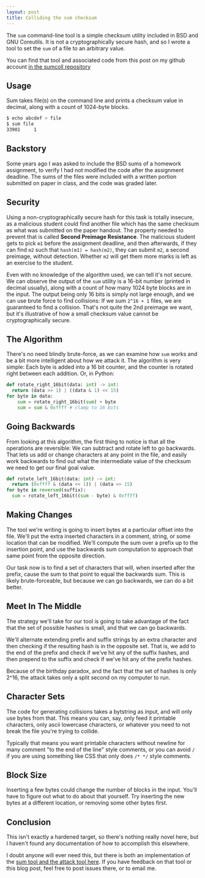 ```yaml
---
layout: post
title: Colliding the sum checksum
---
```


The `sum` command-line tool is a simple checksum utility included in BSD and
GNU Coreutils.  It is not a cryptographically secure hash, and so I wrote a
tool to set the `sum` of a file to an arbitrary value.

You can find that tool and associated code from this post on my github account
[in the sumcoll repository](https://github.com/mcpherrinm/sumcoll/)

## Usage

Sum takes file(s) on the command line and prints a checksum value in decimal,
along with a count of 1024-byte blocks.

```bash
$ echo abcdef > file
$ sum file
33901     1
```

## Backstory
Some years ago I was asked to include the BSD sums of a homework assignment, to
verify I had not modified the code after the assignment deadline.  The sums of
the files were included with a written portion submitted on paper in class, and
the code was graded later.

## Security
Using a non-cryptographically secure hash for this task is totally insecure, as
a malicious student could find another file which has the same checksum as what
was submitted on the paper handout.  The property needed to prevent that is
called **Second Preimage Resistance**.  The malicious student gets to pick `m1`
before the assignment deadline, and then afterwards, if they can find `m2` such
that `hash(m1) = hash(m2)`, they can submit `m2`, a second preimage, without
detection.  Whether `m2` will get them more marks is left as an exercise to the
student.

Even with no knowledge of the algorithm used, we can tell it's not secure.  We
can observe the output of the `sum` utility is a 16-bit number (printed in
decimal usually), along with a count of how many 1024 byte blocks are in the
input.  The output being only 16 bits is simply not large enough, and we can
use brute force to find collisions: If we sum `2^16 + 1` files, we are
guaranteed to find a collision.  That's not quite the 2nd preimage we want,
but it's illustrative of how a small checksum value cannot be cryptographically
secure.

## The Algorithm
There's no need blindly brute-force, as we can examine how `sum` works and be a
bit more intelligent about how we attack it.  The algorithm is very simple:
Each byte is added into a 16 bit counter, and the counter is rotated right
between each addition.  Or, in Python:

```python
def rotate_right_16bit(data: int) -> int:
  return (data >> 1) | ((data & 1) << 15)
for byte in data:
    sum = rotate_right_16bit(sum) + byte
    sum = sum & 0xffff # clamp to 16 bits
```

## Going Backwards
From looking at this algorithm, the first thing to notice is that all the
operations are reversible:  We can subtract and rotate left to go backwards.
That lets us add or change characters at any point in the file, and easily work
backwards to find out what the intermediate value of the checksum we need to
get our final goal value.

```python
def rotate_left_16bit(data: int) -> int:
  return (0xffff & (data << 1)) | (data >> 15)
for byte in reversed(suffix):
  sum = rotate_left_16bit((sum - byte) & 0xffff)
```

## Making Changes
The tool we're writing is going to insert bytes at a particular offset into the
file.  We'll put the extra inserted characters in a comment, string, or some
location that can be modified.  We'll compute the sum over a prefix up to the
insertion point, and use the backwards sum computation to approach that same
point from the opposite direction.

Our task now is to find a set of characters that will, when inserted after the
prefix, cause the sum to that point to equal the backwards sum.  This is likely
brute-forceable, but because we can go backwards, we can do a bit better.

## Meet In The Middle
The strategy we'll take for our tool is going to take advantage of the fact
that the set of possible hashes is small, and that we can go backwards.

We'll alternate extending prefix and suffix strings by an extra character and
then checking if the resulting hash is in the opposite set.  That is, we add to
the end of the prefix and check if we've hit any of the suffix hashes, and then
prepend to the suffix and check if we've hit any of the prefix hashes.

Because of the birthday paradox, and the fact that the set of hashes is only
2^16, the attack takes only a split second on my computer to run.

## Character Sets
The code for generating collisions takes a bytstring as input, and will only
use bytes from that.  This means you can, say, only feed it printable
characters, only ascii lowercase characters, or whatever you need to not break
the file you're trying to collide.

Typically that means you want printable characters without newline for many
comment "to the end of the line" style comments, or you can avoid `/` if you
are using something like CSS that only does `/* */` style comments.

## Block Size

Inserting a few bytes could change the number of blocks in the input.  You'll
have to figure out what to do about that yourself.  Try inserting the new bytes
at a different location, or removing some other bytes first.

## Conclusion

This isn't exactly a hardened target, so there's nothing really novel here, but
I haven't found any documentation of how to accomplish this elsewhere.

I doubt anyone will ever need this, but there is both an implementation of the
[sum tool and the attack tool here](https://github.com/mcpherrinm/sumcoll/).
If you have feedback on that tool or this blog post, feel free to post issues
there, or to email me.

